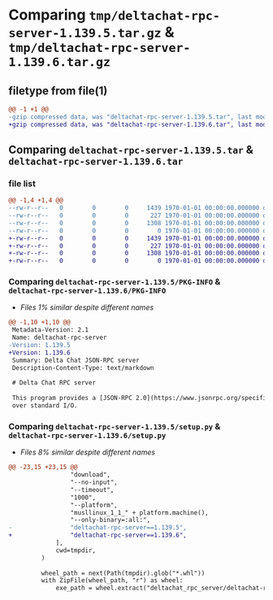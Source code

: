 # Comparing `tmp/deltachat-rpc-server-1.139.5.tar.gz` & `tmp/deltachat-rpc-server-1.139.6.tar.gz`

## filetype from file(1)

```diff
@@ -1 +1 @@
-gzip compressed data, was "deltachat-rpc-server-1.139.5.tar", last modified: Thu May 23 14:26:00 2024, max compression
+gzip compressed data, was "deltachat-rpc-server-1.139.6.tar", last modified: Sat May 25 08:07:56 2024, max compression
```

## Comparing `deltachat-rpc-server-1.139.5.tar` & `deltachat-rpc-server-1.139.6.tar`

### file list

```diff
@@ -1,4 +1,4 @@
--rw-r--r--   0        0        0     1439 1970-01-01 00:00:00.000000 deltachat-rpc-server-1.139.5/PKG-INFO
--rw-r--r--   0        0        0      227 1970-01-01 00:00:00.000000 deltachat-rpc-server-1.139.5/pyproject.toml
--rw-r--r--   0        0        0     1308 1970-01-01 00:00:00.000000 deltachat-rpc-server-1.139.5/setup.py
--rw-r--r--   0        0        0        0 1970-01-01 00:00:00.000000 deltachat-rpc-server-1.139.5/src/deltachat_rpc_server/__init__.py
+-rw-r--r--   0        0        0     1439 1970-01-01 00:00:00.000000 deltachat-rpc-server-1.139.6/PKG-INFO
+-rw-r--r--   0        0        0      227 1970-01-01 00:00:00.000000 deltachat-rpc-server-1.139.6/pyproject.toml
+-rw-r--r--   0        0        0     1308 1970-01-01 00:00:00.000000 deltachat-rpc-server-1.139.6/setup.py
+-rw-r--r--   0        0        0        0 1970-01-01 00:00:00.000000 deltachat-rpc-server-1.139.6/src/deltachat_rpc_server/__init__.py
```

### Comparing `deltachat-rpc-server-1.139.5/PKG-INFO` & `deltachat-rpc-server-1.139.6/PKG-INFO`

 * *Files 1% similar despite different names*

```diff
@@ -1,10 +1,10 @@
 Metadata-Version: 2.1
 Name: deltachat-rpc-server
-Version: 1.139.5
+Version: 1.139.6
 Summary: Delta Chat JSON-RPC server
 Description-Content-Type: text/markdown
 
 # Delta Chat RPC server
 
 This program provides a [JSON-RPC 2.0](https://www.jsonrpc.org/specification) interface to DeltaChat
 over standard I/O.
```

### Comparing `deltachat-rpc-server-1.139.5/setup.py` & `deltachat-rpc-server-1.139.6/setup.py`

 * *Files 8% similar despite different names*

```diff
@@ -23,15 +23,15 @@
                 "download",
                 "--no-input",
                 "--timeout",
                 "1000",
                 "--platform",
                 "musllinux_1_1_" + platform.machine(),
                 "--only-binary=:all:",
-                "deltachat-rpc-server==1.139.5",
+                "deltachat-rpc-server==1.139.6",
             ],
             cwd=tmpdir,
         )
 
         wheel_path = next(Path(tmpdir).glob("*.whl"))
         with ZipFile(wheel_path, "r") as wheel:
             exe_path = wheel.extract("deltachat_rpc_server/deltachat-rpc-server", "src")
```


